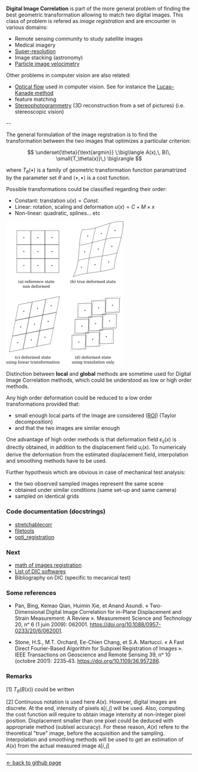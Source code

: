 
**Digital Image Correlation** is part of the more general problem of finding the best geometric transformation allowing to match two digital images. This class of problem is refered as _image registration_ and are encounter in various domains:

* Remote sensing community to study satellite images
* Medical imagery
* [Super-resolution](https://en.wikipedia.org/wiki/Super-resolution_imaging)
* Image stacking (astronomy)
* [Particle image velocimetry](https://en.wikipedia.org/wiki/Particle_image_velocimetry)

Other problems in computer vision are also related:

* [Optical flow](https://en.wikipedia.org/wiki/Optical_flow) used in computer vision. See for instance the [Lucas–Kanade method](https://en.wikipedia.org/wiki/Lucas%E2%80%93Kanade_method)
* feature matching
* [Stereophotogrammetry](https://en.wikipedia.org/wiki/3D_reconstruction_from_multiple_images) (3D reconstruction from a set of pictures) (i.e. stereoscopic vision)

--

The general formulation of the image registration is to find the transformation between the two images that optimizes a particular criterion: 

$$
\underset{\theta}{\text{argmin}} \;\big\langle A(x),\, B(\, \small{T_\theta(x)}\,) \big\rangle
$$

where $T_\theta(\bullet)$ is a family of geometric transformation function paramatrized by the parameter set $\theta$ and $\langle \bullet ,\, \bullet \rangle$ is a cost function. 

Possible transformations could be classified regarding their order:

- Constant: translation
  $u( x) = Const.$
- Linear: rotation, scaling and deformation
  $u(x) = C + M\times x$
- Non-linear: quadratic, splines... etc


![./files/def_states.png](./files/def_states.png)

Distinction between **local** and **global** methods are sometime used for Digital Image Correlation methods, which could be understood as low or high order methods. 

Any high order deformation could be reduced to a low order transformations provided that:

* small enough local parts of the image are considered ([ROI](https://en.wikipedia.org/wiki/Region_of_interest)) (Taylor decomposition)
* and that the two images are similar enough

One advantage of high order methods is that deformation field $\varepsilon_{ij}(x)$ is directly obtained, in addition to the displacement field $u_i(x)$. To numericaly derive the deformation from the estimated displacement field, interpolation and smoothing methods have to be used. 

Further hypothesis which are obvious in case of mechanical test analysis:

* the two observed sampled images represent the same scene
* obtained under similar conditions (same set-up and same camera)
* sampled on identical grids

### Code documentation (docstrings)
- [stretchablecorr](./stretchablecorr.html)
- [filetools](./filetools.html)
- [opti_registration](./opti_registration.html)


### Next

* [math of images registration](./images_registration.html)
* [List of DIC softwares](./list_DICsoftwares.html)
* Bibliography on  DIC (specific to mecanical test)



### Some references 

- Pan, Bing, Kemao Qian, Huimin Xie, et Anand Asundi. « Two-Dimensional Digital Image Correlation for in-Plane Displacement and Strain Measurement: A Review ». Measurement Science and Technology 20, nᵒ 6 (1 juin 2009): 062001. https://doi.org/10.1088/0957-0233/20/6/062001.

- Stone, H.S., M.T. Orchard, Ee-Chien Chang, et S.A. Martucci. « A Fast Direct Fourier-Based Algorithm for Subpixel Registration of Images ». IEEE Transactions on Geoscience and Remote Sensing 39, nᵒ 10 (octobre 2001): 2235‑43. https://doi.org/10.1109/36.957286.



### Remarks

[1]  $T_\theta(B(x))$ could be written

[2] Continuous notation is used here $A(x)$. However, digital images are discrete. At the end, intensity of pixels $\mathtt A[i, j]$ will be used. Also, computing the cost function will require to obtain image intensity at non-integer pixel position. Displacement smaller than one pixel could be deduced with appropriate method (subîxel accuracy). For these reason, $A(x)$ refere to the theoretical "true" image, before the acquisition and the sampling. Interpolation and smoothing methods will be used to get an estimation of $A(x)$ from the actual measured image $\mathtt A[i, j]$

---
[← back to github page](https://github.com/xdze2/stretchablecorr)